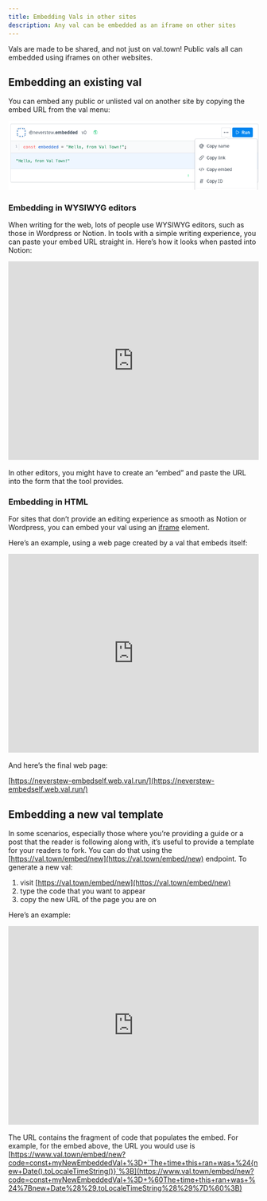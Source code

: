```yaml
---
title: Embedding Vals in other sites
description: Any val can be embedded as an iframe on other sites
---
```


Vals are made to be shared, and not just on val.town! Public vals all can
embedded using iframes on other websites.

## Embedding an existing val

You can embed any public or unlisted val on another site by copying the embed
URL from the val menu:

![Untitled](./embedding-vals-in-other-sites/untitled.png)

### Embedding in WYSIWYG editors

When writing for the web, lots of people use WYSIWYG editors, such as those in
Wordpress or Notion. In tools with a simple writing experience, you can paste
your embed URL straight in. Here’s how it looks when pasted into Notion:

<div class="not-content">
  <iframe src="https://www.val.town/embed/neverstew.embedded" width="100%" frameborder="no" style="height: 400px;">
    &#x20;
  </iframe>
</div>

In other editors, you might have to create an “embed” and paste the URL into the
form that the tool provides.

### Embedding in HTML

For sites that don’t provide an editing experience as smooth as Notion or
Wordpress, you can embed your val using an
[iframe](https://developer.mozilla.org/en-US/docs/Web/HTML/Element/iframe)
element.

Here’s an example, using a web page created by a val that embeds itself:

<div class="not-content">
  <iframe src="https://www.val.town/embed/neverstew.embedSelf" width="100%" frameborder="no" style="height: 400px;">
    &#x20;
  </iframe>
</div>

And here’s the final web page:

[https://neverstew-embedself.web.val.run/](https://neverstew-embedself.web.val.run/)

## Embedding a new val template

In some scenarios, especially those where you’re providing a guide or a post
that the reader is following along with, it’s useful to provide a template for
your readers to fork. You can do that using the
[https://val.town/embed/new](https://val.town/embed/new) endpoint. To generate a
new val:

1. visit [https://val.town/embed/new](https://val.town/embed/new)
2. type the code that you want to appear
3. copy the new URL of the page you are on

Here’s an example:

<div class="not-content">
  <iframe src="https://www.val.town/embed/new?code=const+myNewEmbeddedVal+%3D+%60The+time+this+ran+was+%24%7Bnew+Date%28%29.toLocaleTimeString%28%29%7D%60%3B" width="100%" frameborder="no" style="height: 400px;">
    &#x20;
  </iframe>
</div>

The URL contains the fragment of code that populates the embed. For example, for
the embed above, the URL you would use is
[https://www.val.town/embed/new?code=const+myNewEmbeddedVal+%3D+`The+time+this+ran+was+%24{new+Date().toLocaleTimeString()}`%3B](https://www.val.town/embed/new?code=const+myNewEmbeddedVal+%3D+%60The+time+this+ran+was+%24%7Bnew+Date%28%29.toLocaleTimeString%28%29%7D%60%3B)
